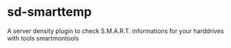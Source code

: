 sd-smarttemp
============

A server density plugin to check S.M.A.R.T. informations for your harddrives with tools smartmontools
